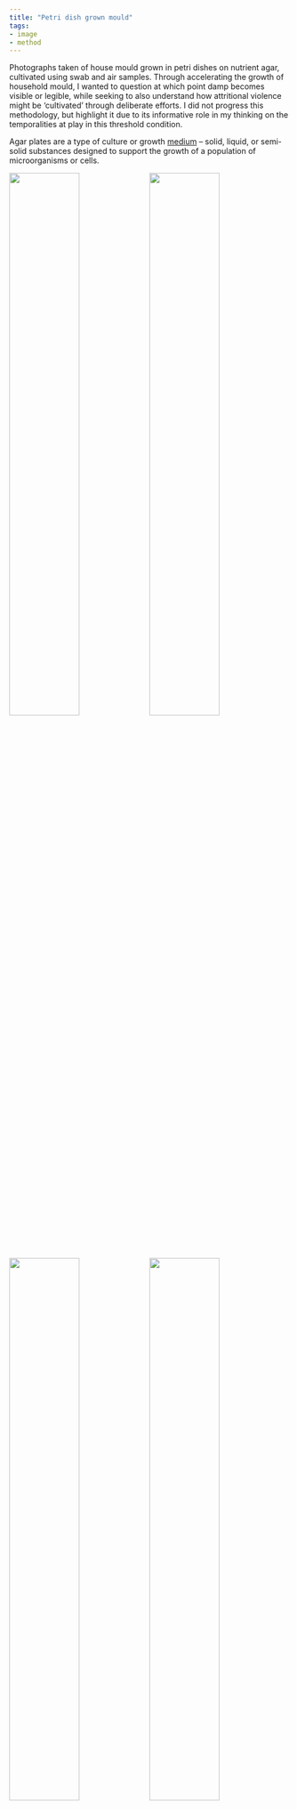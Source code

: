 ```yaml
---
title: "Petri dish grown mould"
tags:
- image
- method
---
```


Photographs taken of house mould grown in petri dishes on nutrient agar, cultivated using swab and air samples. Through accelerating the growth of household mould, I wanted to question at which point damp becomes visible or legible, while seeking to also understand how attritional violence might be ‘cultivated’ through deliberate efforts. I did not progress this methodology, but highlight it due to its informative role in my thinking on the temporalities at play in this threshold condition.

Agar plates are a type of culture or growth [medium](media/media) – solid, liquid, or semi-solid substances designed to support the growth of a population of microorganisms or cells.

<img src="https://elaraks.github.io/dampcapital//Users/elarashurety/U-bathroom-air-4.jpg" width="50%"/><img src="https://elaraks.github.io/dampcapital/Living-room-swab-small.jpg" width="50%"/>
<img src="https://elaraks.github.io/dampcapital/U-bathroom-swab-b-1.jpg" width="50%"/><img src="https://elaraks.github.io/dampcapital/Office-swab.jpg" width="50%"/>
<img src="https://elaraks.github.io/dampcapital/Office-air.jpg" width="50%"/><img src="https://elaraks.github.io/dampcapital/D-bathroom-swab.jpg" width="50%"/>
<img src="https://elaraks.github.io/dampcapital/Living-room-air-1.jpg" width="50%"/><img src="https://elaraks.github.io/dampcapital/D-bathroom-air-3.jpg" width="50%"/>
